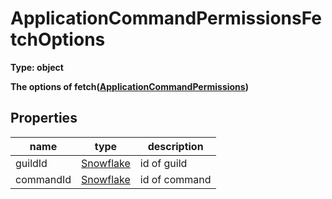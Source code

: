 # ApplicationCommandPermissionsFetchOptions  
  
**Type: object**  

**The options of fetch([ApplicationCommandPermissions](https://github.com/Mametaro-discord/discord-slash-commands-v12/blob/master/docs/types/ApplicationCommandPermissions))**  

## Properties  
name|type|description  
---|---|---  
guildId|[Snowflake](https://discord.js.org/#/docs/main/v12/typedef/Snowflake)|id of guild  
commandId|[Snowflake](https://discord.js.org/#/docs/main/v12/typedef/Snowflake)|id of command  
